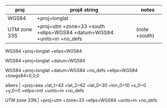 | proj | proj4 string | notes|
|-------|----------------|-|
| WGS84 | +proj=longlat  |
| UTM zone 33S | +proj=utm +zone=33 +south +ellps=WGS84 +datum=WGS84 +units=m +no_defs | (note +south)

WGS84 +proj=longlat +ellps=WGS84 

WGS84 +proj=longlat +datum=WGS84 

WGS84 +proj=longlat +datum=WGS84 +no_defs +ellps=WGS84 +towgs84=0,0,0 

albers | +proj=aea +lat_1=43 +lat_2=62 +lat_0=30 +lon_0=10 +x_0=0 +y_0=0 +ellps=intl +units=m +no_defs 

UTM zone 33N | +proj=utm +zone=33 +ellps=WGS84 +units=m +no_defs 


